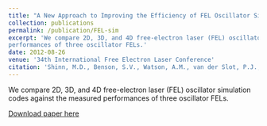 ```yaml
---
title: "A New Approach to Improving the Efficiency of FEL Oscillator Simulations"
collection: publications
permalink: /publication/FEL-sim
excerpt: 'We compare 2D, 3D, and 4D free-electron laser (FEL) oscillator simulation codes against the measured
performances of three oscillator FELs.'
date: 2012-08-26
venue: '34th International Free Electron Laser Conference'
citation: 'Shinn, M.D., Benson, S.V., Watson, A.M., van der Slot, P.J., Freund, H.P. and Nguyen, D.C. (2012). "A new approach to improving the efficiency of fel oscillator simulations." In 34th International Free-Electron Laser Conference (pp. 225-228).'
---
```

We compare 2D, 3D, and 4D free-electron laser (FEL) oscillator simulation codes against the measured
performances of three oscillator FELs.

[Download paper here](https://accelconf.web.cern.ch/FEL2012/papers/tuoc05.pdf)
